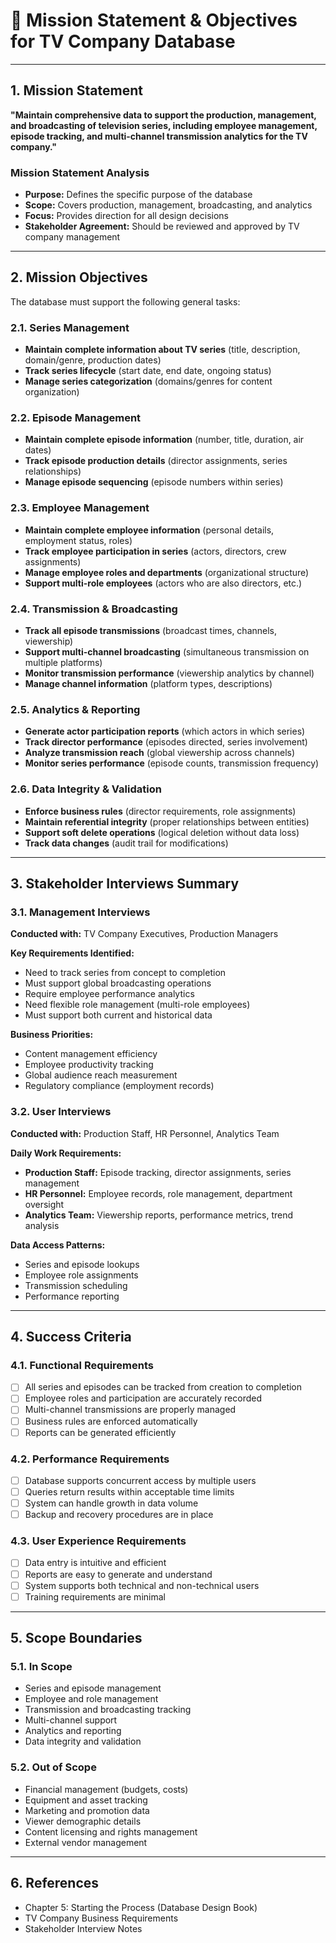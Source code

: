 # 🎯 Mission Statement & Objectives for TV Company Database

---

## 1. Mission Statement

**"Maintain comprehensive data to support the production, management, and broadcasting of television series, including employee management, episode tracking, and multi-channel transmission analytics for the TV company."**

### Mission Statement Analysis
- **Purpose:** Defines the specific purpose of the database
- **Scope:** Covers production, management, broadcasting, and analytics
- **Focus:** Provides direction for all design decisions
- **Stakeholder Agreement:** Should be reviewed and approved by TV company management

---

## 2. Mission Objectives

The database must support the following general tasks:

### 2.1. Series Management
- **Maintain complete information about TV series** (title, description, domain/genre, production dates)
- **Track series lifecycle** (start date, end date, ongoing status)
- **Manage series categorization** (domains/genres for content organization)

### 2.2. Episode Management
- **Maintain complete episode information** (number, title, duration, air dates)
- **Track episode production details** (director assignments, series relationships)
- **Manage episode sequencing** (episode numbers within series)

### 2.3. Employee Management
- **Maintain complete employee information** (personal details, employment status, roles)
- **Track employee participation in series** (actors, directors, crew assignments)
- **Manage employee roles and departments** (organizational structure)
- **Support multi-role employees** (actors who are also directors, etc.)

### 2.4. Transmission & Broadcasting
- **Track all episode transmissions** (broadcast times, channels, viewership)
- **Support multi-channel broadcasting** (simultaneous transmission on multiple platforms)
- **Monitor transmission performance** (viewership analytics by channel)
- **Manage channel information** (platform types, descriptions)

### 2.5. Analytics & Reporting
- **Generate actor participation reports** (which actors in which series)
- **Track director performance** (episodes directed, series involvement)
- **Analyze transmission reach** (global viewership across channels)
- **Monitor series performance** (episode counts, transmission frequency)

### 2.6. Data Integrity & Validation
- **Enforce business rules** (director requirements, role assignments)
- **Maintain referential integrity** (proper relationships between entities)
- **Support soft delete operations** (logical deletion without data loss)
- **Track data changes** (audit trail for modifications)

---

## 3. Stakeholder Interviews Summary

### 3.1. Management Interviews
**Conducted with:** TV Company Executives, Production Managers

**Key Requirements Identified:**
- Need to track series from concept to completion
- Must support global broadcasting operations
- Require employee performance analytics
- Need flexible role management (multi-role employees)
- Must support both current and historical data

**Business Priorities:**
- Content management efficiency
- Employee productivity tracking
- Global audience reach measurement
- Regulatory compliance (employment records)

### 3.2. User Interviews
**Conducted with:** Production Staff, HR Personnel, Analytics Team

**Daily Work Requirements:**
- **Production Staff:** Episode tracking, director assignments, series management
- **HR Personnel:** Employee records, role management, department oversight
- **Analytics Team:** Viewership reports, performance metrics, trend analysis

**Data Access Patterns:**
- Series and episode lookups
- Employee role assignments
- Transmission scheduling
- Performance reporting

---

## 4. Success Criteria

### 4.1. Functional Requirements
- [ ] All series and episodes can be tracked from creation to completion
- [ ] Employee roles and participation are accurately recorded
- [ ] Multi-channel transmissions are properly managed
- [ ] Business rules are enforced automatically
- [ ] Reports can be generated efficiently

### 4.2. Performance Requirements
- [ ] Database supports concurrent access by multiple users
- [ ] Queries return results within acceptable time limits
- [ ] System can handle growth in data volume
- [ ] Backup and recovery procedures are in place

### 4.3. User Experience Requirements
- [ ] Data entry is intuitive and efficient
- [ ] Reports are easy to generate and understand
- [ ] System supports both technical and non-technical users
- [ ] Training requirements are minimal

---

## 5. Scope Boundaries

### 5.1. In Scope
- Series and episode management
- Employee and role management
- Transmission and broadcasting tracking
- Multi-channel support
- Analytics and reporting
- Data integrity and validation

### 5.2. Out of Scope
- Financial management (budgets, costs)
- Equipment and asset tracking
- Marketing and promotion data
- Viewer demographic details
- Content licensing and rights management
- External vendor management

---

## 6. References
- Chapter 5: Starting the Process (Database Design Book)
- TV Company Business Requirements
- Stakeholder Interview Notes
